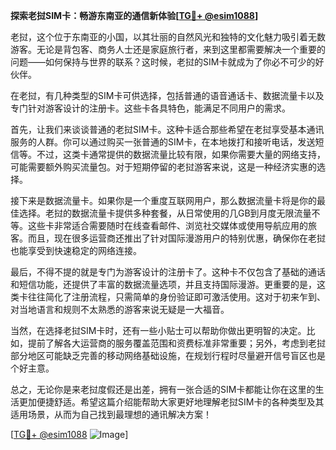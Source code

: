 **探索老挝SIM卡：畅游东南亚的通信新体验[[TG💪+ @esim1088](https://t.me/s/esim1088)]**

老挝，这个位于东南亚的小国，以其壮丽的自然风光和独特的文化魅力吸引着无数游客。无论是背包客、商务人士还是家庭旅行者，来到这里都需要解决一个重要的问题——如何保持与世界的联系？这时候，老挝的SIM卡就成为了你必不可少的好伙伴。

在老挝，有几种类型的SIM卡可供选择，包括普通的语音通话卡、数据流量卡以及专门针对游客设计的注册卡。这些卡各具特色，能满足不同用户的需求。

首先，让我们来谈谈普通的老挝SIM卡。这种卡适合那些希望在老挝享受基本通讯服务的人群。你可以通过购买一张普通的SIM卡，在本地拨打和接听电话，发送短信等。不过，这类卡通常提供的数据流量比较有限，如果你需要大量的网络支持，可能需要额外购买流量包。对于短期停留的老挝游客来说，这是一种经济实惠的选择。

接下来是数据流量卡。如果你是一个重度互联网用户，那么数据流量卡将是你的最佳选择。老挝的数据流量卡提供多种套餐，从日常使用的几GB到月度无限流量不等。这些卡非常适合需要随时在线查看邮件、浏览社交媒体或使用导航应用的旅客。而且，现在很多运营商还推出了针对国际漫游用户的特别优惠，确保你在老挝也能享受到快速稳定的网络连接。

最后，不得不提的就是专门为游客设计的注册卡了。这种卡不仅包含了基础的通话和短信功能，还提供了丰富的数据流量选项，并且支持国际漫游。更重要的是，这类卡往往简化了注册流程，只需简单的身份验证即可激活使用。这对于初来乍到、对当地语言和规则不太熟悉的游客来说无疑是一大福音。

当然，在选择老挝SIM卡时，还有一些小贴士可以帮助你做出更明智的决定。比如，提前了解各大运营商的服务覆盖范围和资费标准非常重要；另外，考虑到老挝部分地区可能缺乏完善的移动网络基础设施，在规划行程时尽量避开信号盲区也是个好主意。

总之，无论你是来老挝度假还是出差，拥有一张合适的SIM卡都能让你在这里的生活更加便捷舒适。希望这篇介绍能帮助大家更好地理解老挝SIM卡的各种类型及其适用场景，从而为自己找到最理想的通讯解决方案！

[[TG💪+ @esim1088](https://t.me/s/esim1088) ![Image](https://i.postimg.cc/4NQfJmqS/Snipaste-2025-05-13-00-14-12.png)]